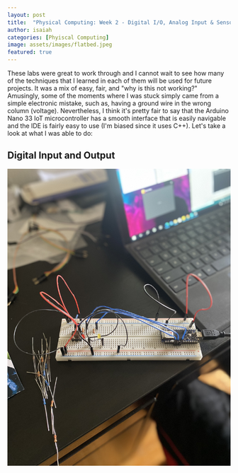 ```yaml
---
layout: post
title:  "Physical Computing: Week 2 - Digital I/O, Analog Input & Sensor Change Detection"
author: isaiah
categories: [Phyiscal Computing]
image: assets/images/flatbed.jpeg
featured: true
---
```


These labs were great to work through and I cannot wait to see how many of the techniques that I learned in each of them will be used for future projects. It was a mix of easy, fair, and "why is this not working?" Amusingly, some of the moments where I was stuck simply came from a simple electronic mistake, such as, having a ground wire in the wrong column (voltage). Nevertheless, I think it's pretty fair to say that the Arduino Nano 33 IoT microcontroller has a smooth interface that is easily navigable and the IDE is fairly easy to use (I'm biased since it uses C++). Let's take a look at what I was able to do:

## Digital Input and Output
![Digitial I/O](/assets/images/IMG-2214.jpg)
